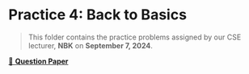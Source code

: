 # Practice 4: Back to Basics

> This folder contains the practice problems assigned by our CSE lecturer, **NBK** on **September 7, 2024**.

[📄 **Question Paper**](./tasks.pdf)
